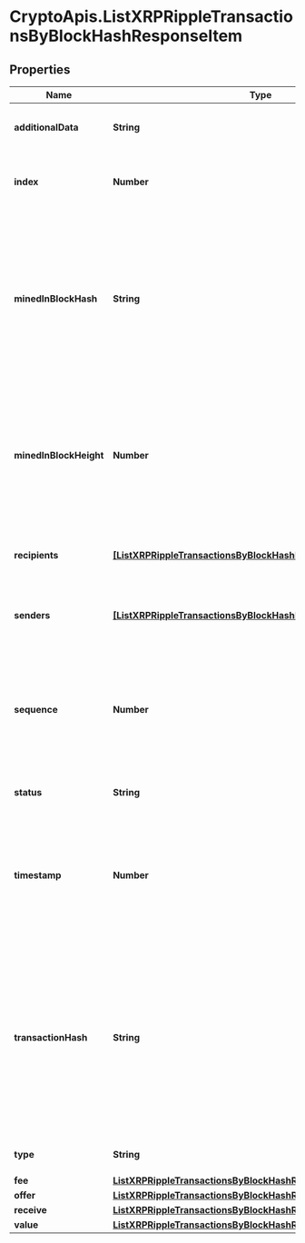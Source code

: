 # CryptoApis.ListXRPRippleTransactionsByBlockHashResponseItem

## Properties

Name | Type | Description | Notes
------------ | ------------- | ------------- | -------------
**additionalData** | **String** | Represents any additional data that may be needed. | [optional] 
**index** | **Number** | Represents the index position of the transaction in the specific block. | 
**minedInBlockHash** | **String** | Represents the hash of the block where this transaction was mined/confirmed for first time. The hash is defined as a cryptographic digital fingerprint made by hashing the block header twice through the SHA256 algorithm. | 
**minedInBlockHeight** | **Number** | Represents the hight of the block where this transaction was mined/confirmed for first time. The height is defined as the number of blocks in the blockchain preceding this specific block. | 
**recipients** | [**[ListXRPRippleTransactionsByBlockHashResponseItemRecipients]**](ListXRPRippleTransactionsByBlockHashResponseItemRecipients.md) | Represents an object of addresses that receive the transactions. | 
**senders** | [**[ListXRPRippleTransactionsByBlockHashResponseItemSenders]**](ListXRPRippleTransactionsByBlockHashResponseItemSenders.md) | Represents an object of addresses that provide the funds. | 
**sequence** | **Number** | Defines the transaction input&#39;s sequence as an integer, which is is used when transactions are replaced with newer versions before LockTime. | 
**status** | **String** | Defines the status of the transaction. | 
**timestamp** | **Number** | Defines the exact date/time in Unix Timestamp when this transaction was mined, confirmed or first seen in Mempool, if it is unconfirmed. | 
**transactionHash** | **String** | Represents the same as &#x60;transactionId&#x60; for account-based protocols like Ethereum, while it could be different in UTXO-based protocols like Bitcoin. E.g., in UTXO-based protocols &#x60;hash&#x60; is different from &#x60;transactionId&#x60; for SegWit transactions. | 
**type** | **String** | Defines the type of the transaction. | 
**fee** | [**ListXRPRippleTransactionsByBlockHashResponseItemFee**](ListXRPRippleTransactionsByBlockHashResponseItemFee.md) |  | 
**offer** | [**ListXRPRippleTransactionsByBlockHashResponseItemOffer**](ListXRPRippleTransactionsByBlockHashResponseItemOffer.md) |  | 
**receive** | [**ListXRPRippleTransactionsByBlockHashResponseItemReceive**](ListXRPRippleTransactionsByBlockHashResponseItemReceive.md) |  | 
**value** | [**ListXRPRippleTransactionsByBlockHashResponseItemValue**](ListXRPRippleTransactionsByBlockHashResponseItemValue.md) |  | 


